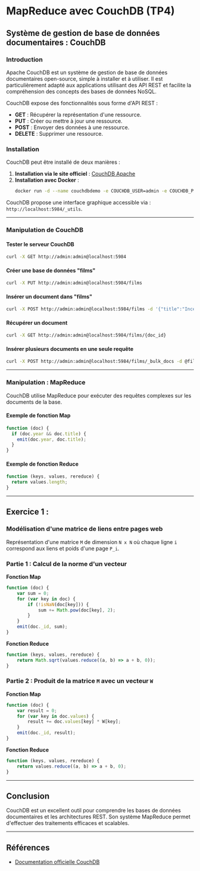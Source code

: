 # MapReduce avec CouchDB (TP4)

## Système de gestion de base de données documentaires : CouchDB

### Introduction
Apache CouchDB est un système de gestion de base de données documentaires open-source, simple à installer et à utiliser. Il est particulièrement adapté aux applications utilisant des API REST et facilite la compréhension des concepts des bases de données NoSQL.

CouchDB expose des fonctionnalités sous forme d'API REST :
  - **GET** : Récupérer la représentation d'une ressource.
  - **PUT** : Créer ou mettre à jour une ressource.
  - **POST** : Envoyer des données à une ressource.
  - **DELETE** : Supprimer une ressource.

### Installation
CouchDB peut être installé de deux manières :

1. **Installation via le site officiel** : [CouchDB Apache](https://couchdb.apache.org/)
2. **Installation avec Docker** :
   ```bash
   docker run -d --name couchdbdemo -e COUCHDB_USER=admin -e COUCHDB_PASSWORD=admin -p 5984:5984 couchdb
   ```

CouchDB propose une interface graphique accessible via : `http://localhost:5984/_utils`.

---

### Manipulation de CouchDB

#### Tester le serveur CouchDB
```bash
curl -X GET http://admin:admin@localhost:5984
```

#### Créer une base de données "films"
```bash
curl -X PUT http://admin:admin@localhost:5984/films
```

#### Insérer un document dans "films"
```bash
curl -X POST http://admin:admin@localhost:5984/films -d '{"title":"Inception", "year":2010, "director":"Christopher Nolan"}' -H "Content-Type: application/json"
```

#### Récupérer un document
```bash
curl -X GET http://admin:admin@localhost:5984/films/{doc_id}
```

#### Insérer plusieurs documents en une seule requête
```bash
curl -X POST http://admin:admin@localhost:5984/films/_bulk_docs -d @films_couchdb.json -H "Content-Type: application/json"
```

---

### Manipulation : MapReduce
CouchDB utilise MapReduce pour exécuter des requêtes complexes sur les documents de la base.

#### Exemple de fonction Map
```javascript
function (doc) {
  if (doc.year && doc.title) {
    emit(doc.year, doc.title);
  }
}
```

#### Exemple de fonction Reduce
```javascript
function (keys, values, rereduce) {
  return values.length;
}
```

---

## Exercice 1 :

### Modélisation d'une matrice de liens entre pages web
Représentation d'une matrice `M` de dimension `N x N` où chaque ligne `i` correspond aux liens et poids d'une page `P_i`.

### Partie 1 : Calcul de la norme d'un vecteur
**Fonction Map**
```javascript
function (doc) {
    var sum = 0;
    for (var key in doc) {
        if (!isNaN(doc[key])) {
            sum += Math.pow(doc[key], 2);
        }
    }
    emit(doc._id, sum);
}
```
**Fonction Reduce**
```javascript
function (keys, values, rereduce) {
    return Math.sqrt(values.reduce((a, b) => a + b, 0));
}
```

### Partie 2 : Produit de la matrice `M` avec un vecteur `W`
**Fonction Map**
```javascript
function (doc) {
    var result = 0;
    for (var key in doc.values) {
        result += doc.values[key] * W[key];
    }
    emit(doc._id, result);
}
```
**Fonction Reduce**
```javascript
function (keys, values, rereduce) {
    return values.reduce((a, b) => a + b, 0);
}
```

---

## Conclusion
CouchDB est un excellent outil pour comprendre les bases de données documentaires et les architectures REST. Son système MapReduce permet d'effectuer des traitements efficaces et scalables.

---

## Références
- [Documentation officielle CouchDB](https://docs.couchdb.org/en/stable/)

